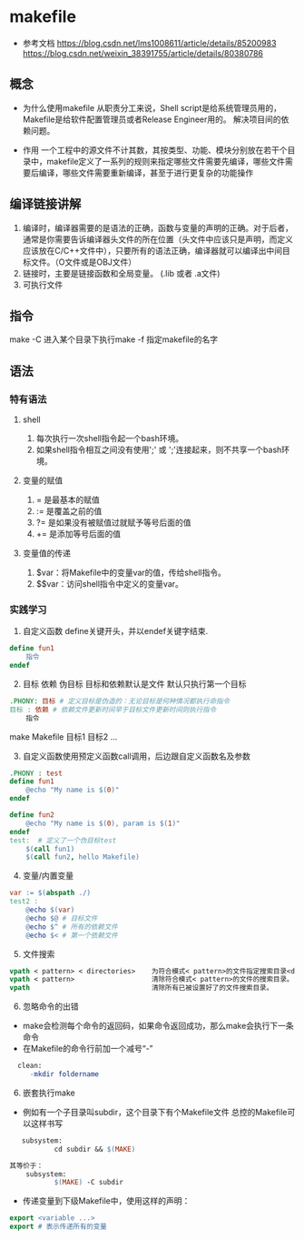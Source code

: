 # makefile
- 参考文档 
https://blog.csdn.net/lms1008611/article/details/85200983
https://blog.csdn.net/weixin_38391755/article/details/80380786

## 概念
- 为什么使用makefile
从职责分工来说，Shell script是给系统管理员用的，Makefile是给软件配置管理员或者Release Engineer用的。
解决项目间的依赖问题。

- 作用
一个工程中的源文件不计其数，其按类型、功能、模块分别放在若干个目录中，makefile定义了一系列的规则来指定哪些文件需要先编译，哪些文件需要后编译，哪些文件需要重新编译，甚至于进行更复杂的功能操作

##  编译链接讲解
 1. 编译时，编译器需要的是语法的正确，函数与变量的声明的正确。对于后者，通常是你需要告诉编译器头文件的所在位置（头文件中应该只是声明，而定义应该放在C/C++文件中），只要所有的语法正确，编译器就可以编译出中间目标文件。（O文件或是OBJ文件）
 2. 链接时，主要是链接函数和全局变量。 (.lib  或者 .a文件)
 3. 可执行文件
## 指令
make 
-C 进入某个目录下执行make 
-f 指定makefile的名字

## 语法 
### 特有语法
1. shell
    1. 每次执行一次shell指令起一个bash环境。
    2. 如果shell指令相互之间没有使用';' 或 ';\'连接起来，则不共享一个bash环境。

2. 变量的赋值
    1. = 是最基本的赋值
    2. := 是覆盖之前的值
    3. ?= 是如果没有被赋值过就赋予等号后面的值
    4. += 是添加等号后面的值

3. 变量值的传递
    1. $var：将Makefile中的变量var的值，传给shell指令。
    2. $$var：访问shell指令中定义的变量var。
### 实践学习
1. 自定义函数 define关键开头，并以endef关键字结束.
```makefile
define fun1
	指令
endef
```

2. 目标 依赖 伪目标
目标和依赖默认是文件
默认只执行第一个目标
```makefile
.PHONY: 目标 # 定义目标是伪造的：无论目标是何种情况都执行命指令
目标 : 依赖 # 依赖文件更新时间早于目标文件更新时间则执行指令
    指令
```
make Makefile 目标1 目标2 ...

3. 自定义函数使用预定义函数call调用，后边跟自定义函数名及参数
```makefile
.PHONY : test  
define fun1
	@echo "My name is $(0)"
endef

define fun2
	@echo "My name is $(0), param is $(1)"
endef
test:  # 定义了一个伪目标test
	$(call fun1)
	$(call fun2, hello Makefile)
```
4. 变量/内置变量
```makefile
var := $(abspath ./)
test2 :
	@echo $(var)
    @echo $@ # 目标文件
    @echo $^ # 所有的依赖文件
    @echo $< # 第一个依赖文件
```

5. 文件搜索
```makefile
vpath < pattern> < directories>    为符合模式< pattern>的文件指定搜索目录<directories>。
vpath < pattern>                   清除符合模式< pattern>的文件的搜索目录。
vpath                              清除所有已被设置好了的文件搜索目录。
```
6. 忽略命令的出错
- make会检测每个命令的返回码，如果命令返回成功，那么make会执行下一条命令
- 在Makefile的命令行前加一个减号“-”
```makefile
  clean:
     -mkdir foldername
```

6. 嵌套执行make
- 例如有一个子目录叫subdir，这个目录下有个Makefile文件
总控的Makefile可以这样书写
```makefile
   subsystem:
           cd subdir && $(MAKE)

其等价于：
    subsystem:
           $(MAKE) -C subdir
```
- 传递变量到下级Makefile中，使用这样的声明：
```makefile
export <variable ...>
export # 表示传递所有的变量
```